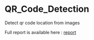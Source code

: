 # QR_Code_Detection
Detect qr code location from images

Full report is available here : [report](https://github.com/Sorosliu1029/QR_Code_Detection/blob/master/report/qr_detection.pdf)